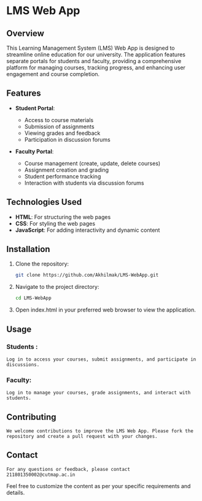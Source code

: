 # LMS Web App

## Overview
This Learning Management System (LMS) Web App is designed to streamline online education for our university. The application features separate portals for students and faculty, providing a comprehensive platform for managing courses, tracking progress, and enhancing user engagement and course completion.

## Features
- **Student Portal**: 
  - Access to course materials
  - Submission of assignments
  - Viewing grades and feedback
  - Participation in discussion forums

- **Faculty Portal**:
  - Course management (create, update, delete courses)
  - Assignment creation and grading
  - Student performance tracking
  - Interaction with students via discussion forums

## Technologies Used
- **HTML**: For structuring the web pages
- **CSS**: For styling the web pages
- **JavaScript**: For adding interactivity and dynamic content

## Installation
1. Clone the repository:
   ```bash
   git clone https://github.com/Akhilmak/LMS-WebApp.git
   ```
2. Navigate to the project directory:
    ```bash
    cd LMS-WebApp
    ```
3. Open index.html in your preferred web browser to view the application.

## Usage
###  Students : 
    Log in to access your courses, submit assignments, and participate in discussions.

### Faculty: 
    Log in to manage your courses, grade assignments, and interact with students.

## Contributing
    We welcome contributions to improve the LMS Web App. Please fork the repository and create a pull request with your changes.

## Contact
    For any questions or feedback, please contact 211801350002@cutmap.ac.in

Feel free to customize the content as per your specific requirements and details.
